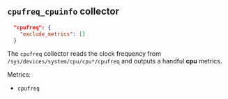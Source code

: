 ## `cpufreq_cpuinfo` collector
```json
  "cpufreq": {
    "exclude_metrics": []
  }
```

The `cpufreq` collector reads the clock frequency from `/sys/devices/system/cpu/cpu*/cpufreq` and outputs a handful **cpu** metrics.

Metrics:
* `cpufreq`